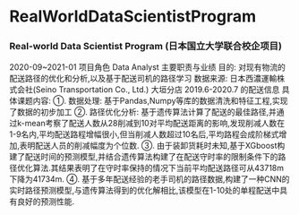 # RealWorldDataScientistProgram
### Real-world Data Scientist Program (日本国立大学联合校企项目)
2020-09~2021-01
项目角色
Data Analyst
主要职责与业绩
目的: 对现有物流的配送路径的优化和分析,以及基于配送司机的路径学习 
数据来源: 日本西濃運輸株式会社(Seino Transportation Co., Ltd.) 大垣分店 2019.6-2020.7
的配送信息 
具体课题内容: 
①. 数据处理: 基于Pandas,Numpy等库的数据清洗和特征工程,实现了数据的初步加工 
②. 路径优化分析: 基于遗传算法计算了配送的最佳路径,并通过k-mean考察了配送人数从28削减到10对平均配送距离的影响,发现削减人数在1-9名内,平均配送路程增幅很小,但当削减人数超过10名后,平均路程会成阶梯式增加,表明配送人员的削减幅度为个位数. 
③. 由于装卸货耗时未知,基于XGboost构建了配送时间的预测模型,并结合遗传算法构建了在配送守时率的限制条件下的路径优化算法.其结果表明了在守时率保持的情况下当前平均配送路径可从43718m下降为41734m. 
④. 基于多年配送经验的老手司机的路径数据,构建了一种CNN的实时路径预测模型,与遗传算法得到的优化解相比,该模型在1-10处的单程配送中具有良好的预测性能.
